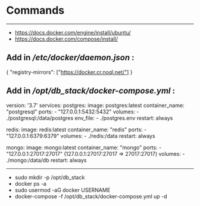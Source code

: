 # Commands

---

- https://docs.docker.com/engine/install/ubuntu/
- https://docs.docker.com/compose/install/

## Add in _/etc/docker/daemon.json_ :

{
"registry-mirrors": ["https://docker.cr.noql.net/"]
}

## Add in _/opt/db_stack/docker-compose.yml_ :

version: '3.7'
services:
postgres:
image: postgres:latest
container_name: "postgresql"
ports: - "127.0.0.1:5432:5432"
volumes: - ./postgresql:/data/postgres
env_file: - ./postgres.env
restart: always

redis:
image: redis:latest
container_name: "redis"
ports: - "127.0.0.1:6379:6379"
volumes: - ./redis:/data
restart: always

mongo:
image: mongo:latest
container_name: "mongo"
ports: - "127.0.0.1:27017:27017" (127.0.0.1:27017:27017 => 27017:27017)
volumes: - ./mongo:/data/db
restart: always

---

- sudo mkdir -p /opt/db_stack
- docker ps -a
- sudo usermod -aG docker USERNAME
- docker-compose -f /opt/db_stack/docker-compose.yml up -d
